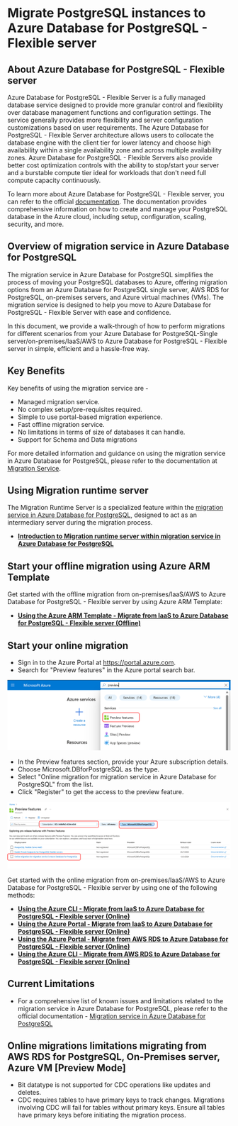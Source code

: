 # Migrate PostgreSQL instances to Azure Database for PostgreSQL - Flexible server

## About Azure Database for PostgreSQL - Flexible server

Azure Database for PostgreSQL - Flexible Server is a fully managed database service designed to provide more granular control and flexibility over database management functions and configuration settings. The service generally provides more flexibility and server configuration customizations based on user requirements. The Azure Database for PostgreSQL - Flexible Server architecture allows users to collocate the database engine with the client tier for lower latency and choose high availability within a single availability zone and across multiple availability zones. Azure Database for PostgreSQL - Flexible Servers also provide better cost optimization controls with the ability to stop/start your server and a burstable compute tier ideal for workloads that don't need full compute capacity continuously.

To learn more about Azure Database for PostgreSQL - Flexible server, you can refer to the official [documentation](https://learn.microsoft.com/en-us/azure/postgresql/flexible-server/overview). The documentation provides comprehensive information on how to create and manage your PostgreSQL database in the Azure cloud, including setup, configuration, scaling, security, and more.

## Overview of migration service in Azure Database for PostgreSQL

The migration service in Azure Database for PostgreSQL simplifies the process of moving your PostgreSQL databases to Azure, offering migration options from an Azure Database for PostgreSQL single server, AWS RDS for PostgreSQL, on-premises servers, and Azure virtual machines (VMs). The migration service is designed to help you move to Azure Database for PostgreSQL - Flexible Server with ease and confidence.

In this document, we provide a walk-through of how to perform migrations for different scenarios from your Azure Database for PostgreSQL-Single server/on-premises/IaaS/AWS to Azure Database for PostgreSQL - Flexible server in simple, efficient and a hassle-free way.

## Key Benefits

Key benefits of using the migration service are -  

* Managed migration service.
* No complex setup/pre-requisites required.
* Simple to use portal-based migration experience.
* Fast offline migration service.
* No limitations in terms of size of databases it can handle.
* Support for Schema and Data migrations

For more detailed information and guidance on using the migration service in Azure Database for PostgreSQL, please refer to the  documentation at [Migration Service](https://learn.microsoft.com/en-us/azure/postgresql/migrate/migration-service/concepts-migration-service-postgresql).

## Using Migration runtime server

The Migration Runtime Server is a specialized feature within the [migration service in Azure Database for PostgreSQL](https://learn.microsoft.com/en-us/azure/postgresql/migrate/migration-service/concepts-migration-service-postgresql), designed to act as an intermediary server during the migration process.

- [**Introduction to Migration runtime server within migration service in Azure Database for PostgreSQL**](migration-service-Azure-DB-PostgreSQL/Migration-Runtime-Server/overview.md)

## Start your offline migration using Azure ARM Template

Get started with the offline migration from on-premises/IaaS/AWS to Azure Database for PostgreSQL - Flexible server by using Azure ARM Template:

- [**Using the Azure ARM Template - Migrate from IaaS to Azure Database for PostgreSQL - Flexible server (Offline)**](migration-service-Azure-DB-PostgreSQL/Offline-Migrations/IaaS-to-Flexible-offline-migration-using-ARM-Template.md)

## Start your online migration

- Sign in to the Azure Portal at https://portal.azure.com.
- Search for "Preview features" in the Azure portal search bar.

![Go to preview features](migration-service-Azure-DB-PostgreSQL/media/readme_images/enable-preview-features.png)

- In the Preview features section, provide your Azure subscription details.
- Choose Microsoft.DBforPostgreSQL as the type.
- Select "Online migration for migration service in Azure Database for PostgreSQL" from the list.
- Click "Register" to get the access to the preview feature.

![Select Preview Feature](migration-service-Azure-DB-PostgreSQL/media/readme_images/enable-online-migration.png)

Get started with the online migration from on-premises/IaaS/AWS to Azure Database for PostgreSQL - Flexible server by using one of the following methods:

- [**Using the Azure CLI - Migrate from IaaS to Azure Database for PostgreSQL - Flexible server (Online)**](migration-service-Azure-DB-PostgreSQL/Online-Migrations/IaaS-to-Flexible-online-migration-using-cli.md)
- [**Using the Azure Portal - Migrate from IaaS to Azure Database for PostgreSQL - Flexible server (Online)**](migration-service-Azure-DB-PostgreSQL/Online-Migrations/IaaS-to-Flexible-online-migration-using-portal.md)
- [**Using the Azure Portal - Migrate from AWS RDS to Azure Database for PostgreSQL - Flexible server (Online)**](migration-service-Azure-DB-PostgreSQL/Online-Migrations/AWS-RDS-to-Flexible-online-migration-using-portal.md)
- [**Using the Azure CLI - Migrate from AWS RDS to Azure Database for PostgreSQL - Flexible server (Online)**](migration-service-Azure-DB-PostgreSQL/Online-Migrations/AWS-RDS-to-Flexible-online-migration-using-cli.md)

## Current Limitations

- For a comprehensive list of known issues and limitations related to the migration service in Azure Database for PostgreSQL, please refer to the official documentation - [Migration service in Azure Database for PostgreSQL](https://learn.microsoft.com/en-us/azure/postgresql/migrate/migration-service/concepts-known-issues-migration-service)

## Online migrations limitations migrating from AWS RDS for PostgreSQL, On-Premises server, Azure VM [Preview Mode]

- Bit datatype is not supported for CDC operations like updates and deletes.
- CDC requires tables to have primary keys to track changes. Migrations involving CDC will fail for tables without primary keys. Ensure all tables have primary keys before initiating the migration process.
